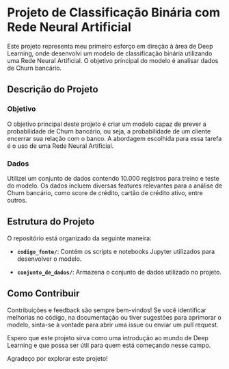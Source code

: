 # Projeto de Classificação Binária com Rede Neural Artificial

Este projeto representa meu primeiro esforço em direção à área de Deep Learning, onde desenvolvi um modelo de classificação binária utilizando uma Rede Neural Artificial. O objetivo principal do modelo é analisar dados de Churn bancário.

## Descrição do Projeto

### Objetivo
O objetivo principal deste projeto é criar um modelo capaz de prever a probabilidade de Churn bancário, ou seja, a probabilidade de um cliente encerrar sua relação com o banco. A abordagem escolhida para essa tarefa é o uso de uma Rede Neural Artificial.

### Dados
Utilizei um conjunto de dados contendo 10.000 registros para treino e teste do modelo. Os dados incluem diversas features relevantes para a análise de Churn bancário, como score de crédito, cartão de crédito ativo, entre outros.

## Estrutura do Projeto

O repositório está organizado da seguinte maneira:

- **`codigo_fonte/`**: Contém os scripts e notebooks Jupyter utilizados para desenvolver o modelo.

- **`conjunto_de_dados/`**: Armazena o conjunto de dados utilizado no projeto.

## Como Contribuir

Contribuições e feedback são sempre bem-vindos! Se você identificar melhorias no código, na documentação ou tiver sugestões para aprimorar o modelo, sinta-se à vontade para abrir uma issue ou enviar um pull request.

Espero que este projeto sirva como uma introdução ao mundo de Deep Learning e que possa ser útil para quem está começando nesse campo. 

Agradeço por explorar este projeto!